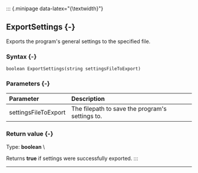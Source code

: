 ::: {.minipage data-latex="{\textwidth}"}
## ExportSettings {-}

Exports the program's general settings to the specified file.

### Syntax {-}

```{sql}
boolean ExportSettings(string settingsFileToExport)
```

### Parameters {-}

**Parameter** | **Description**
| :-- | :-- |
settingsFileToExport | The filepath to save the program's settings to.

### Return value {-}

Type: **boolean** \

Returns **true** if settings were successfully exported.
:::
***
